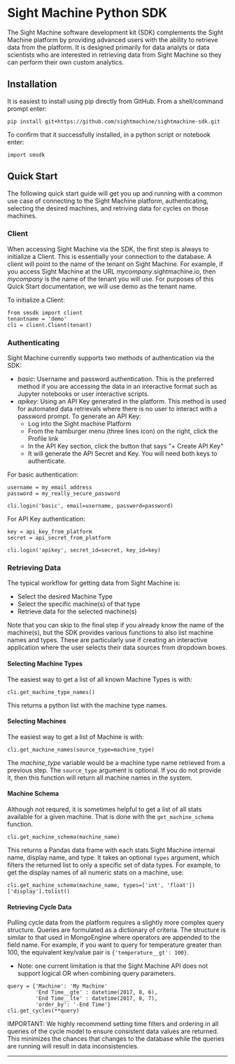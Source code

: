 # Sight Machine Python SDK

The Sight Machine software development kit (SDK) complements the Sight Machine platform by providing advanced users with the ability to retrieve data from the platform.  It is designed primarily for data analyts or data scientists who are interested in retrieving data from Sight Machine so they can perform their own custom analytics.  


## Installation

It is easiest to install using pip directly from GitHub.  From a shell/command prompt enter:

```
pip install git+https://github.com/sightmachine/sightmachine-sdk.git
```

To confirm that it successfully installed, in a python script or notebook enter:

```
import smsdk
```

 
## Quick Start

The following quick start guide will get you up and running with a common use case of connecting to the Sight Machine platform, authenticating,
selecting the desired machines, and retriving data for cycles on those machines.

### Client

When accessing Sight Machine via the SDK, the first step is always to initialize a Client.  This is essentially your connection to the database.  A client
will point to the name of the tenant on Sight Machine.  For example, if you access Sight Machine at the URL *mycompany*.sightmachine.io, then *mycompany* is 
the name of the tenant you will use. For purposes of this Quick Start documentation, we will use demo as the tenant name.

To initialize a Client: 

```
from smsdk import client
tenantname = 'demo'
cli = client.Client(tenant)
```

### Authenticating

Sight Machine currently supports two methods of authentication via the SDK:
- *basic*: Username and password authentication.  This is the preferred method if you are accessing the data in an interactive format such as Jupyter notebooks
or user interactive scripts.
- *apikey*: Using an API Key generated in the platform.  This method is used for automated data retrievals where there is no user to interact with a password prompt.  To generate an API Key:
  - Log into the Sight machine Platform
  - From the hamburger menu (three lines icon) on the right, click the Profile link
  - In the API Key section, click the button that says "+ Create API Key"
  - It will generate the API Secret and Key.  You will need both keys to authenticate.  

  
For basic authentication:
```
username = my_email_address
password = my_really_secure_password

cli.login('basic', email=username, password=password)
```

For API Key authentication:
```
key = api_key_from_platform
secret = api_secret_from_platform

cli.login('apikey', secret_id=secret, key_id=key)
```

### Retrieving Data

The typical workflow for getting data from Sight Machine is:

- Select the desired Machine Type
- Select the specific machine(s) of that type
- Retrieve data for the selected machine(s)

Note that you can skip to the final step if you already know the name of the machine(s), but the SDK provides various functions to also list
machine names and types.  These are particularly use if creating an interactive application where the user selects their data sources from 
dropdown boxes.

#### Selecting Machine Types

The easiest way to get a list of all known Machine Types is with:

```
cli.get_machine_type_names()
```

This returns a python list with the machine type names.

#### Selecting Machines

The easiest way to get a list of Machine is with:

```
cli.get_machine_names(source_type=machine_type)
```

The *machine_type* variable would be a machine type name retrieved from a previous step.  The `source_type` argument is optional.  If you do not provide it, then
this function will return all machine names in the system.

#### Machine Schema

Although not requred, it is sometimes helpful to get a list of all stats available for a given machine.  That is done with the `get_machine_schema` function.  

```
cli.get_machine_schema(machine_name)
```

This returns a Pandas data frame with each stats Sight Machine internal name, display name, and type.  It takes an optional `types` argument, which filters the returned list to only a specific set of data types.  For example, to get the display names of all numeric stats on a machine, use:

```
cli.get_machine_schema(machine_name, types=['int', 'float'])['display'].tolist()
```

#### Retrieving Cycle Data

Pulling cycle data from the platform requires a slightly more complex query structure.  Queries are formulated as a dictionary of criteria.  The structure
is similar to that used in MongoEngine where operators are appended to the field name.  For example, if you want to query for temperature greater than 100, the
equivalent key/value pair is `{'temperature__gt': 100}`.

- Note: one current limitation is that the Sight Machine API does not support logical OR when combining query parameters.  

```
query = {'Machine': 'My Machine'
         'End Time__gte' : datetime(2017, 8, 6), 
         'End Time__lte' : datetime(2017, 8, 7), 
         'order_by': '-End Time'}
cli.get_cycles(**query)
```

IMPORTANT: We highly recommend setting time filters and ordering in all queries of the cycle model to ensure consistent data values are returned.  This minimizes the chances that changes to the database while the queries are running will result in data inconsistencies.

----


